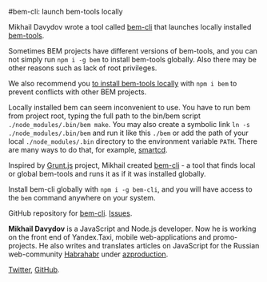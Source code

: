 #bem-cli: launch bem-tools locally

Mikhail Davydov wrote a tool called [bem-cli](https://github.com/bem/bem-cli) that launches locally
installed [bem-tools](https://bem.info/tools/bem/bem-tools/).

Sometimes BEM projects have different versions of bem-tools, and you can not simply run `npm i -g bem`
to install bem-tools globally. Also there may be other reasons such as lack of root privileges.

We also recommend you [to install bem-tools locally](https://bem.info/tools/bem/bem-tools/installation/) with `npm i bem`
to prevent conflicts with other BEM projects.

Locally installed bem can seem inconvenient to use. You have to run bem from project root, typing the full path to the
bin/bem script `./node_modules/.bin/bem make`. You may also create a symbolic link `ln -s ./node_modules/.bin/bem`
and run it like this `./bem` or add the path of your local `./node_modules/.bin` directory to the environment
variable `PATH`. There are many ways to do that, for example, [smartcd](https://bem.info/articles/smartcd/).

Inspired by [Grunt.js](http://gruntjs.com/) project, Mikhail created [bem-cli](https://github.com/bem/bem-cli/blob/master/bin/bem) -
a tool that finds local or global bem-tools and runs it as if it was installed globally.

Install bem-cli globally with  `npm i -g bem-cli`, and you will have access to the `bem` command anywhere on your system.

GitHub repository for [bem-cli](https://github.com/bem/bem-cli).
[Issues](https://github.com/bem/bem-cli/issues).

**Mikhail Davydov** is a JavaScript and Node.js developer. Now he is working on the front end of Yandex.Taxi,
mobile web-applications and promo-projects. He also writes and translates articles on JavaScript for the
Russian web-community [Habrahabr](http://habrahabr.ru/) under [azproduction](http://habrahabr.ru/users/azproduction/).

[Twitter](https://twitter.com/azproduction), [GitHub](https://github.com/azproduction).
